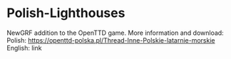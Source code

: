 # Polish-Lighthouses
NewGRF addition to the OpenTTD game. More information and download:
Polish: https://openttd-polska.pl/Thread-Inne-Polskie-latarnie-morskie
English: link
